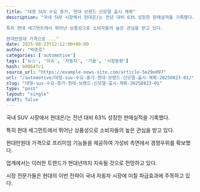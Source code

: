 ```yaml
---
title: "대형 SUV 수요 증가, 현대 브랜드 신모델 출시 계획"
description: "국내 SUV 시장에서 현대은/는 전년 대비 63% 성장한 판매실적을 기록했다.

특히 현대 세그먼트에서 뛰어난 상품성으로 소비자들의 높은 관심을 받고 있다.

현대만원대 가격으로 ..."
date: 2025-08-23T12:12:00+09:00
author: "박준호"
categories: ['automotive']
tags: ['뉴스', '이슈', '자동차', '기술', '시장동향']
hash: b0064fc1
source_url: "https://example-news-site.com/article-5e29e097"
url: "/automotive/대형-suv-수요-증가-현대-브랜드-신모델-출시-계획-20250823-01/"
slug: "대형-suv-수요-증가-현대-브랜드-신모델-출시-계획-20250823-01"
type: "post"
layout: "single"
draft: false
---
```


국내 SUV 시장에서 현대은/는 전년 대비 63% 성장한 판매실적을 기록했다.

특히 현대 세그먼트에서 뛰어난 상품성으로 소비자들의 높은 관심을 받고 있다.

현대만원대 가격으로 프리미엄 기능들을 제공하여 가성비 측면에서 경쟁우위를 확보했다.

업계에서는 이러한 트렌드가 현대년까지 지속될 것으로 전망하고 있다.

시장 전문가들은 현대의 이번 전략이 국내 자동차 시장에 미칠 파급효과에 주목하고 있다.
